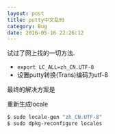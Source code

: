 ```yaml
---
layout: post
title: putty中文乱码
category: Bug
date: 2016-05-16 22:26:12
---
```

试过了网上找的一切方法.

* `export LC_ALL=zh_CN.UTF-8`
* 设置putty转换(Trans)编码为utf-8

最终的解决方案是

重新生成locale

```sh
$ sudo locale-gen "zh_CN.UTF-8"
$ sudo dpkg-reconfigure locales
```
